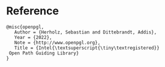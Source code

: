 Reference
=============================

```code
@misc{openpgl,
   Author = {Herholz, Sebastian and Dittebrandt, Addis},
   Year = {2022},
   Note = {http://www.openpgl.org},
   Title = {Intel{\textsuperscript{\tiny\textregistered}}
 Open Path Guiding Library}
}
```